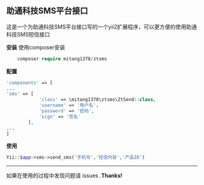 助通科技SMS平台接口
-------------------
这是一个为助通科技SMS平台接口写的一个yii2扩展程序，可以更方便的使用助通科技SMS短信接口

**安装**
使用composer安装
``` php
	composer require mitang1378/ztsms
```
**配置**
``` php
'components' => [
...
'sms' => [
			'class' => \mitang1378\ztsms\ZtSend::class,
			'username' => '用户名',
			'password' => '密码',
			'sign' => '签名'
		],
...
]
```
**使用**
``` php
Yii::$app->sms->send_sms('手机号','短信内容','产品ID')
```
---------
如果在使用的过程中发现问题请 issues .**Thanks!**
